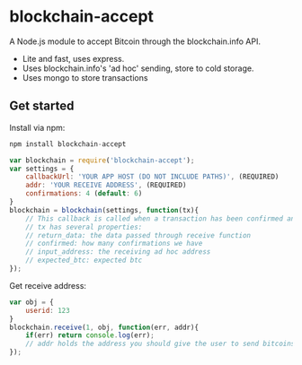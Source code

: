 # blockchain-accept
A Node.js module to accept Bitcoin through the blockchain.info API.
- Lite and fast, uses express.
- Uses blockchain.info's 'ad hoc' sending, store to cold storage.
- Uses mongo to store transactions

## Get started
Install via npm:
```javascript
npm install blockchain-accept
```

```javascript
var blockchain = require('blockchain-accept');
var settings = {
	callbackUrl: 'YOUR APP HOST (DO NOT INCLUDE PATHS)', (REQUIRED)
	addr: 'YOUR RECEIVE ADDRESS', (REQUIRED)
	confirmations: 4 (default: 6)
}
blockchain = blockchain(settings, function(tx){
	// This callback is called when a transaction has been confirmed and returns object data given to the receive function.
	// tx has several properties:
	// return_data: the data passed through receive function
	// confirmed: how many confirmations we have
	// input_address: the receiving ad hoc address
	// expected_btc: expected btc
});
```

Get receive address:
```javascript
var obj = {
	userid: 123
}
blockchain.receive(1, obj, function(err, addr){
	if(err) return console.log(err);
	// addr holds the address you should give the user to send bitcoins to
});
```
